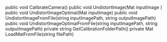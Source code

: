 public void CalibrateCamera()
public void UndistortImage(Mat inputImage )
public void UndistortImageOptimal(Mat inputImage)
public void UndistortImageFromFile(string inputImagePath, string outputImagePath)
public void UndistortImageOptimalFromFile(string inputImagePath, string outputImagePath)
private string GetCalibrationFolderPath()
private Mat LoadMatFromFile(string filePath)